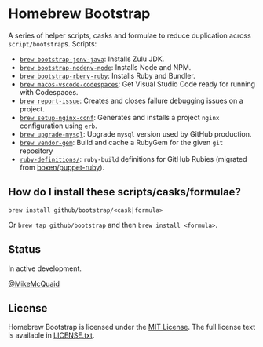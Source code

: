 # Homebrew Bootstrap

A series of helper scripts, casks and formulae to reduce duplication across `script/bootstrap`s. Scripts:

- [`brew bootstrap-jenv-java`](cmd/brew-bootstrap-jenv-java): Installs Zulu JDK.
- [`brew bootstrap-nodenv-node`](cmd/brew-bootstrap-nodenv-node): Installs Node and NPM.
- [`brew bootstrap-rbenv-ruby`](cmd/brew-bootstrap-rbenv-ruby): Installs Ruby and Bundler.
- [`brew macos-vscode-codespaces`](cmd/macos-vscode-codespaces): Get Visual Studio Code ready for running with Codespaces.
- [`brew report-issue`](cmd/brew-report-issue.rb): Creates and closes failure debugging issues on a project.
- [`brew setup-nginx-conf`](cmd/brew-setup-nginx-conf.rb): Generates and installs a project `nginx` configuration using `erb`.
- [`brew upgrade-mysql`](cmd/brew-upgrade-mysql): Upgrade `mysql` version used by GitHub production.
- [`brew vendor-gem`](cmd/brew-upgrade-mysql): Build and cache a RubyGem for the given `git` repository
- [`ruby-definitions/`](ruby-definitions): `ruby-build` definitions for GitHub Rubies (migrated from [boxen/puppet-ruby](https://github.com/boxen/puppet-ruby/tree/HEAD/files/definitions)).

## How do I install these scripts/casks/formulae?

`brew install github/bootstrap/<cask|formula>`

Or `brew tap github/bootstrap` and then `brew install <formula>`.

## Status

In active development.

[@MikeMcQuaid](https://github.com/MikeMcQuaid/)

## License

Homebrew Bootstrap is licensed under the [MIT License](http://en.wikipedia.org/wiki/MIT_License).
The full license text is available in [LICENSE.txt](https://github.com/github/homebrew-bootstrap/blob/HEAD/LICENSE.txt).
